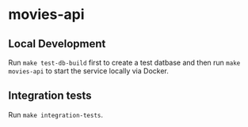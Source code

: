 # movies-api

## Local Development

Run `make test-db-build` first to create a test datbase and then run `make movies-api` to start the service locally via Docker.

## Integration tests

Run `make integration-tests`.
